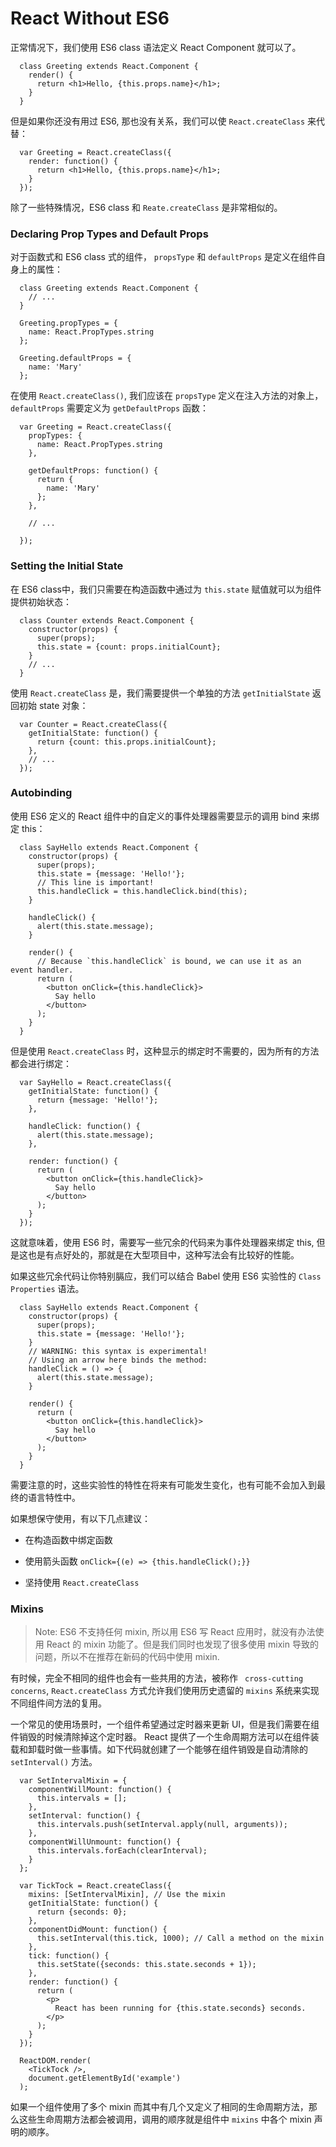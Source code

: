 # React Without ES6

正常情况下，我们使用 ES6 class 语法定义 React Component 就可以了。

```
  class Greeting extends React.Component {
    render() {
      return <h1>Hello, {this.props.name}</h1>;
    }
  }
```

但是如果你还没有用过 ES6, 那也没有关系，我们可以使 `React.createClass` 来代替：

```
  var Greeting = React.createClass({
    render: function() {
      return <h1>Hello, {this.props.name}</h1>;
    }
  });
```

除了一些特殊情况，ES6 class 和 `Reate.createClass` 是非常相似的。

### Declaring Prop Types and Default Props

对于函数式和 ES6 class 式的组件， `propsType` 和 `defaultProps` 是定义在组件自身上的属性：

```
  class Greeting extends React.Component {
    // ...
  }
  
  Greeting.propTypes = {
    name: React.PropTypes.string
  };
  
  Greeting.defaultProps = {
    name: 'Mary'
  };
```

在使用 `React.createClass()`, 我们应该在 `propsType` 定义在注入方法的对象上，`defaultProps` 需要定义为 `getDefaultProps` 函数：

```
  var Greeting = React.createClass({
    propTypes: {
      name: React.PropTypes.string
    },
  
    getDefaultProps: function() {
      return {
        name: 'Mary'
      };
    },
  
    // ...
  
  });
```

### Setting the Initial State

在 ES6 class中，我们只需要在构造函数中通过为 `this.state` 赋值就可以为组件提供初始状态：

```
  class Counter extends React.Component {
    constructor(props) {
      super(props);
      this.state = {count: props.initialCount};
    }
    // ...
  }
```

使用 `React.createClass` 是，我们需要提供一个单独的方法 `getInitialState` 返回初始 state 对象：

```
  var Counter = React.createClass({
    getInitialState: function() {
      return {count: this.props.initialCount};
    },
    // ...
  });
```

### Autobinding

使用 ES6 定义的 React 组件中的自定义的事件处理器需要显示的调用 bind 来绑定 this：

```
  class SayHello extends React.Component {
    constructor(props) {
      super(props);
      this.state = {message: 'Hello!'};
      // This line is important!
      this.handleClick = this.handleClick.bind(this);
    }
  
    handleClick() {
      alert(this.state.message);
    }
  
    render() {
      // Because `this.handleClick` is bound, we can use it as an event handler.
      return (
        <button onClick={this.handleClick}>
          Say hello
        </button>
      );
    }
  }
```

但是使用 `React.createClass` 时，这种显示的绑定时不需要的，因为所有的方法都会进行绑定：

```
  var SayHello = React.createClass({
    getInitialState: function() {
      return {message: 'Hello!'};
    },
  
    handleClick: function() {
      alert(this.state.message);
    },
  
    render: function() {
      return (
        <button onClick={this.handleClick}>
          Say hello
        </button>
      );
    }
  });
```

这就意味着，使用 ES6 时，需要写一些冗余的代码来为事件处理器来绑定 this, 但是这也是有点好处的，那就是在大型项目中，这种写法会有比较好的性能。

如果这些冗余代码让你特别膈应，我们可以结合 Babel 使用 ES6 实验性的 `Class Properties` 语法。

```
  class SayHello extends React.Component {
    constructor(props) {
      super(props);
      this.state = {message: 'Hello!'};
    }
    // WARNING: this syntax is experimental!
    // Using an arrow here binds the method:
    handleClick = () => {
      alert(this.state.message);
    }
  
    render() {
      return (
        <button onClick={this.handleClick}>
          Say hello
        </button>
      );
    }
  }
```

需要注意的时，这些实验性的特性在将来有可能发生变化，也有可能不会加入到最终的语言特性中。

如果想保守使用，有以下几点建议：

* 在构造函数中绑定函数

* 使用箭头函数 `onClick={(e) => {this.handleClick();}}`

* 坚持使用 `React.createClass`

### Mixins

> Note: ES6 不支持任何 mixin, 所以用 ES6 写 React 应用时，就没有办法使用 React 的 mixin 功能了。但是我们同时也发现了很多使用 mixin 导致的问题，所以不在推荐在新码的代码中使用 mixin.

有时候，完全不相同的组件也会有一些共用的方法，被称作 ` cross-cutting concerns`, `React.createClass` 方式允许我们使用历史遗留的 `mixins` 系统来实现不同组件间方法的复用。

一个常见的使用场景时，一个组件希望通过定时器来更新 UI，但是我们需要在组件销毁的时候清除掉这个定时器。 React 提供了一个生命周期方法可以在组件装载和卸载时做一些事情。如下代码就创建了一个能够在组件销毁是自动清除的 `setInterval()` 方法。

```
  var SetIntervalMixin = {
    componentWillMount: function() {
      this.intervals = [];
    },
    setInterval: function() {
      this.intervals.push(setInterval.apply(null, arguments));
    },
    componentWillUnmount: function() {
      this.intervals.forEach(clearInterval);
    }
  };
  
  var TickTock = React.createClass({
    mixins: [SetIntervalMixin], // Use the mixin
    getInitialState: function() {
      return {seconds: 0};
    },
    componentDidMount: function() {
      this.setInterval(this.tick, 1000); // Call a method on the mixin
    },
    tick: function() {
      this.setState({seconds: this.state.seconds + 1});
    },
    render: function() {
      return (
        <p>
          React has been running for {this.state.seconds} seconds.
        </p>
      );
    }
  });
  
  ReactDOM.render(
    <TickTock />,
    document.getElementById('example')
  );
```

如果一个组件使用了多个 mixin 而其中有几个又定义了相同的生命周期方法，那么这些生命周期方法都会被调用，调用的顺序就是组件中 `mixins` 中各个 mixin 声明的顺序。
